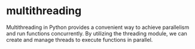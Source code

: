 # multithreading
Multithreading in Python provides a convenient way to achieve parallelism and run functions concurrently. By utilizing the threading module, we can create and manage threads to execute functions in parallel. 
